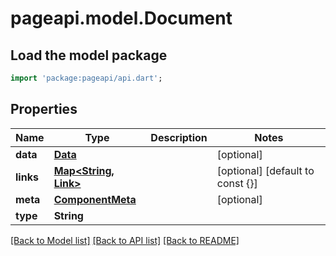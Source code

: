 # pageapi.model.Document

## Load the model package
```dart
import 'package:pageapi/api.dart';
```

## Properties
Name | Type | Description | Notes
------------ | ------------- | ------------- | -------------
**data** | [**Data**](Data.md) |  | [optional] 
**links** | [**Map<String, Link>**](Link.md) |  | [optional] [default to const {}]
**meta** | [**ComponentMeta**](ComponentMeta.md) |  | [optional] 
**type** | **String** |  | 

[[Back to Model list]](../README.md#documentation-for-models) [[Back to API list]](../README.md#documentation-for-api-endpoints) [[Back to README]](../README.md)


